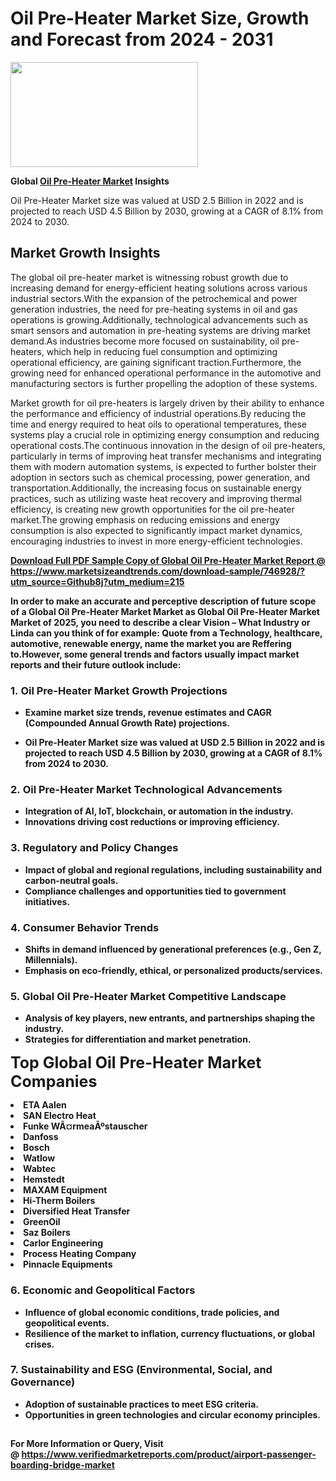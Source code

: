 <H1>Oil Pre-Heater Market Size, Growth and Forecast from 2024 - 2031</H1><img class="aligncenter size-medium wp-image-584254" src="https://thirdeyenews.in/wp-content/uploads/2024/09/Global-Market-Research-300x168.jpeg" alt="" width="300" height="168" /><p><strong>Global&nbsp;<a href="https://www.marketsizeandtrends.com/download-sample/746928/?utm_source=Github8j?utm_medium=215">Oil Pre-Heater Market</a> Insights</strong></p><p>Oil Pre-Heater Market size was valued at USD 2.5 Billion in 2022 and is projected to reach USD 4.5 Billion by 2030, growing at a CAGR of 8.1% from 2024 to 2030.</p><p><h2>Market Growth Insights</h2> <p>The global oil pre-heater market is witnessing robust growth due to increasing demand for energy-efficient heating solutions across various industrial sectors.With the expansion of the petrochemical and power generation industries, the need for pre-heating systems in oil and gas operations is growing.Additionally, technological advancements such as smart sensors and automation in pre-heating systems are driving market demand.As industries become more focused on sustainability, oil pre-heaters, which help in reducing fuel consumption and optimizing operational efficiency, are gaining significant traction.Furthermore, the growing need for enhanced operational performance in the automotive and manufacturing sectors is further propelling the adoption of these systems.</p> <p><strong><a href="#"></a></strong></p> <p>Market growth for oil pre-heaters is largely driven by their ability to enhance the performance and efficiency of industrial operations.By reducing the time and energy required to heat oils to operational temperatures, these systems play a crucial role in optimizing energy consumption and reducing operational costs.The continuous innovation in the design of oil pre-heaters, particularly in terms of improving heat transfer mechanisms and integrating them with modern automation systems, is expected to further bolster their adoption in sectors such as chemical processing, power generation, and transportation.Additionally, the increasing focus on sustainable energy practices, such as utilizing waste heat recovery and improving thermal efficiency, is creating new growth opportunities for the oil pre-heater market.The growing emphasis on reducing emissions and energy consumption is also expected to significantly impact market dynamics, encouraging industries to invest in more energy-efficient technologies.</p> <p><strong><a href="#"></p><p><span class=""><strong>Download Full PDF Sample Copy of Global Oil Pre-Heater Market Report</strong> @ <a href="https://www.marketsizeandtrends.com/download-sample/746928/?utm_source=Github8j?utm_medium=215" target="_blank">https://www.marketsizeandtrends.com/download-sample/746928/?utm_source=Github8j?utm_medium=215</a></span></p><p>In order to make an accurate and perceptive description of future scope of a Global&nbsp;Oil Pre-Heater Market Market as Global&nbsp;Oil Pre-Heater Market Market of 2025, you need to describe a clear Vision &ndash; What Industry or Linda can you think of for example: Quote from a Technology, healthcare, automotive, renewable energy, name the market you are Reffering to.However, some general trends and factors usually impact market reports and their future outlook include:</p><h3>1.&nbsp;<strong>Oil Pre-Heater Market Growth Projections</strong></h3><ul><li>Examine market size trends, revenue estimates and CAGR (Compounded Annual Growth Rate) projections.</li><li><p>Oil Pre-Heater Market size was valued at USD 2.5 Billion in 2022 and is projected to reach USD 4.5 Billion by 2030, growing at a CAGR of 8.1% from 2024 to 2030.</p></li></ul><h3>2.&nbsp;<strong>Oil Pre-Heater Market Technological Advancements</strong></h3><ul><li>Integration of AI, IoT, blockchain, or automation in the industry.</li><li>Innovations driving cost reductions or improving efficiency.</li></ul><h3>3.&nbsp;<strong>Regulatory and Policy Changes</strong></h3><ul><li>Impact of global and regional regulations, including sustainability and carbon-neutral goals.</li><li>Compliance challenges and opportunities tied to government initiatives.</li></ul><h3>4.&nbsp;<strong>Consumer Behavior Trends</strong></h3><ul><li>Shifts in demand influenced by generational preferences (e.g., Gen Z, Millennials).</li><li>Emphasis on eco-friendly, ethical, or personalized products/services.</li></ul><h3>5.&nbsp;<strong>Global Oil Pre-Heater Market Competitive Landscape</strong></h3><ul><li>Analysis of key players, new entrants, and partnerships shaping the industry.</li><li>Strategies for differentiation and market penetration.</li></ul><p data-pm-slice="1 1 []"><span style="color: inherit; font-family: inherit; font-size: 25px;">Top Global Oil Pre-Heater Market Companies</span></p><div class="" data-test-id=""><p><li>ETA Aalen</li><li> SAN Electro Heat</li><li> Funke WÃ¤rmeaÃºstauscher</li><li> Danfoss</li><li> Bosch</li><li> Watlow</li><li> Wabtec</li><li> Hemstedt</li><li> MAXAM Equipment</li><li> Hi-Therm Boilers</li><li> Diversified Heat Transfer</li><li> GreenOil</li><li> Saz Boilers</li><li> Carlor Engineering</li><li> Process Heating Company</li><li> Pinnacle Equipments</li></p></div><h3>6.&nbsp;<strong>Economic and Geopolitical Factors</strong></h3><ul><li>Influence of global economic conditions, trade policies, and geopolitical events.</li><li>Resilience of the market to inflation, currency fluctuations, or global crises.</li></ul><h3>7.&nbsp;<strong>Sustainability and ESG (Environmental, Social, and Governance)</strong></h3><ul><li>Adoption of sustainable practices to meet ESG criteria.</li><li>Opportunities in green technologies and circular economy principles.</li></ul><h2><strong style="font-size: 14px;">For More Information or Query, Visit @&nbsp;</strong><a style="background-color: #ffffff; font-size: 14px;" href="https://www.marketsizeandtrends.com/report/oil-pre-heater-market/" target="_blank">https://www.verifiedmarketreports.com/product/airport-passenger-boarding-bridge-market</a></h2>